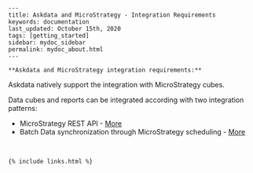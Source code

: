 
    ---
    title: Askdata and MicroStrategy - Integration Requirements
    keywords: documentation
    last_updated: October 15th, 2020
    tags: [getting_started]
    sidebar: mydoc_sidebar
    permalink: mydoc_about.html
    ---

    **Askdata and MicroStrategy integration requirements:**

Askdata natively support the integration with MicroStrategy cubes.

Data cubes and reports can be integrated according with two integration patterns:


* MicroStrategy REST API - [More](/docs/microstrategy-rest-api-integration)
* Batch Data synchronization through MicroStrategy scheduling - [More](/docs/microstrategy-batch-integration)

‍



    {% include links.html %}

    